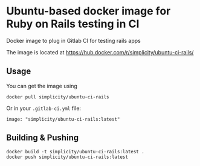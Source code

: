 # Ubuntu-based docker image for Ruby on Rails testing in CI
Docker image to plug in Gitlab CI for testing rails apps

The image is located at https://hub.docker.com/r/simplicity/ubuntu-ci-rails/

## Usage
You can get the image using
    
    docker pull simplicity/ubuntu-ci-rails

Or in your ```.gitlab-ci.yml``` file:

    image: "simplicity/ubuntu-ci-rails:latest"

## Building & Pushing

    docker build -t simplicity/ubuntu-ci-rails:latest .
    docker push simplicity/ubuntu-ci-rails:latest
